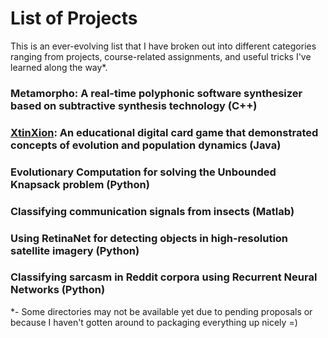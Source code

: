 # List of Projects
This is an ever-evolving list that I have broken out into different categories ranging from projects, course-related assignments, and useful tricks I've learned along the way*. 

### Metamorpho: A real-time polyphonic software synthesizer based on subtractive synthesis technology (C++)
### [XtinXion](https://github.com/jpxrc/Projects/tree/master/XtinXion/XtinXion): An educational digital card game that demonstrated concepts of evolution and population dynamics (Java)
### Evolutionary Computation for solving the Unbounded Knapsack problem (Python)
### Classifying communication signals from insects (Matlab)
### Using RetinaNet for detecting objects in high-resolution satellite imagery (Python)
### Classifying sarcasm in Reddit corpora using Recurrent Neural Networks (Python)

*- Some directories may not be available yet due to pending proposals or because I haven't gotten around to packaging everything up nicely =)
